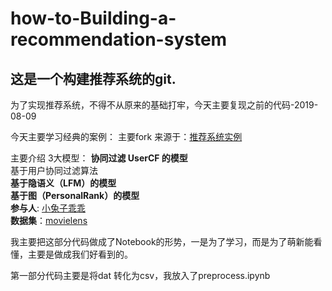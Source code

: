 # how-to-Building-a-recommendation-system
## 这是一个构建推荐系统的git.

为了实现推荐系统，不得不从原来的基础打牢，今天主要复现之前的代码-2019-08-09

今天主要学习经典的案例：
主要fork 来源于：[推荐系统实例](https://github.com/lpty/recommendation)  

主要介绍 3大模型：
**协同过滤 UserCF 的模型**   
基于用户协同过滤算法  
**基于隐语义（LFM）的模型**   
**基于图（PersonalRank）的模型**    
**参与人**: [小兔子乖乖](https://github.com/PandasCute)  
**数据集**：[movielens](http://grouplens.org/datasets/movielens/1m)   

我主要把这部分代码做成了Notebook的形势，一是为了学习，而是为了萌新能看懂，主要是做成我们好看到的。

第一部分代码主要是将dat 转化为csv，我放入了preprocess.ipynb



